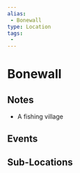 ```yaml
---
alias: 
 - Bonewall
type: Location
tags: 
 - 
---
```


# Bonewall

## Notes
- A fishing village

## Events


## Sub-Locations

